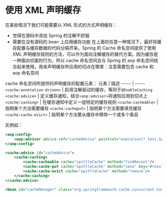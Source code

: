 # 使用 XML 声明缓存

在某些情况下我们可能需要以 XML 形式的方式声明缓存：
- 觉得在源码中添加 Spring 的注解不舒服
- 需要在没有源码的 bean 上应用缓存功能
在上面的任意一种情况下，最好将缓存配置与缓存数据的代码分隔开来。Spring 的 Cache 命名空间提供了使用 XML 声明缓存规则的方法，可以作为面向注解缓存的替代方案。因为缓存是一种面向切面的行为，所以 cache 命名空间会与 Spring 的 aop 命名空间结合起来使用，用来声明缓存所应用的切点在哪里：注意需要包含 cache 和 aop 命名空间

cache 命名空间所提供的声明缓存的配置元素：
元素 | 描述
----- | -----
`<cache:annotation-driven>` | 启用注解驱动的缓存，等同于`@EnableCaching`
`<cache:advice>` | 定义缓存通知，结合`<aop:advisor>`将通知应用到切点上
`<cache:caching>` | 在缓存通知中定义一组特定的缓存规则
`<cache:cacheable>` | 指明某个方法需要缓存
`<cache:cacheput>` | 指明某个方法需要填充缓存
`<cache:cache-evict>` | 指明某个方法要从缓存中移除一个或多个条目

 实例如：
```xml
<aop:config>
    <aop:advisor advice-ref="cacheAdvice" pointcut="execution(* test.SpttleRepository.*(..))"/>
</aop:config>

<cache:advice id="cacheAdvice">
    <cache:caching>
        <cache:cacheable cache="spittleCache" method="findRecent"/>
        <cache:cache-put cache="spittleCache" method="save" key="#result.id"/>
        <cache:cache-evict cache="spittleCache" method="remove"/>
    </cache:caching>
</cache:advice>

<bean id="cacheManager" class="org.springframework.cache.concurrent.ConcurrentMapCacheManager"/>
```

